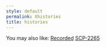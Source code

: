 ```yaml
---
style: default
permalink: Xhistories
title: histories
---
```

You may also like:
[Recorded](http://scp-wiki.net/recorded)
[SCP-2265](http://scp-wiki.net/scp-2265)